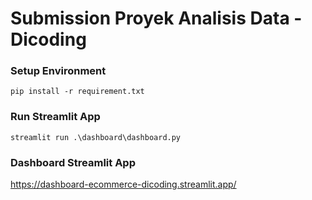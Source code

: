 # Submission Proyek Analisis Data - Dicoding

### Setup Environment
```
pip install -r requirement.txt
```

### Run Streamlit App
```
streamlit run .\dashboard\dashboard.py
```

### Dashboard Streamlit App
https://dashboard-ecommerce-dicoding.streamlit.app/